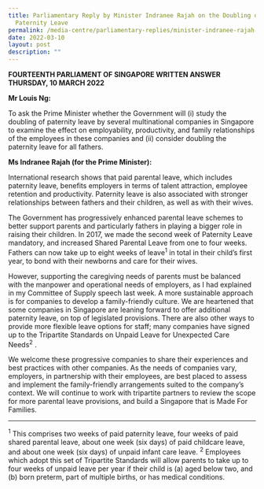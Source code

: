 ```yaml
---
title: Parliamentary Reply by Minister Indranee Rajah on the Doubling of
  Paternity Leave
permalink: /media-centre/parliamentary-replies/minister-indranee-rajah-on-the-doubling-of-paternity-leave
date: 2022-03-10
layout: post
description: ""
---
```

**FOURTEENTH PARLIAMENT OF SINGAPORE
WRITTEN ANSWER
THURSDAY, 10 MARCH 2022**

**Mr Louis Ng:**
	
To ask the Prime Minister whether the Government will (i) study the doubling of paternity leave by several multinational companies in Singapore to examine the effect on employability, productivity, and family relationships of the employees in these companies and (ii) consider doubling the paternity leave for all fathers.

**Ms Indranee Rajah (for the Prime Minister):**

International research shows that paid parental leave, which includes paternity leave, benefits employers in terms of talent attraction, employee retention and productivity. Paternity leave is also associated with stronger relationships between fathers and their children, as well as with their wives. 

The Government has progressively enhanced parental leave schemes to better support parents and particularly fathers in playing a bigger role in raising their children. In 2017, we made the second week of Paternity Leave mandatory, and increased Shared Parental Leave from one to four weeks. Fathers can now take up to eight weeks of leave<sup>1</sup> in total in their child’s first year, to bond with their newborns and care for their wives.

However, supporting the caregiving needs of parents must be balanced with the manpower and operational needs of employers, as I had explained in my Committee of Supply speech last week. A more sustainable approach is for companies to develop a family-friendly culture. We are heartened that some companies in Singapore are leaning forward to offer additional paternity leave, on top of legislated provisions. There are also other ways to provide more flexible leave options for staff; many companies have signed up to the Tripartite Standards on Unpaid Leave for Unexpected Care Needs<sup>2</sup> .  

We welcome these progressive companies to share their experiences and best practices with other companies. As the needs of companies vary, employers, in partnership with their employees, are best placed to assess and implement the family-friendly arrangements suited to the company’s context. We will continue to work with tripartite partners to review the scope for more parental leave provisions, and build a Singapore that is Made For Families.

----------
<sup>1</sup> This comprises two weeks of paid paternity leave, four weeks of paid shared parental leave, about one week (six days) of paid childcare leave, and about one week (six days) of unpaid infant care leave.
<sup>2</sup> Employees which adopt this set of Tripartite Standards will allow parents to take up to four weeks of unpaid leave per year if their child is (a) aged below two, and (b) born preterm, part of multiple births, or has medical conditions.